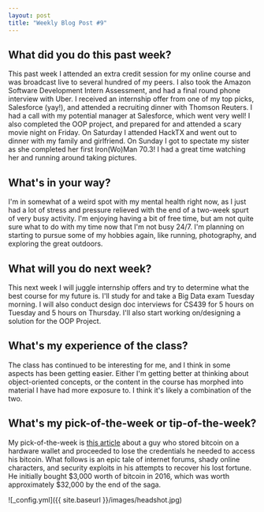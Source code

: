 ```yaml
---
layout: post
title: "Weekly Blog Post #9"
---
```



## What did you do this past week?
This past week I attended an extra credit session for my online course and was broadcast live to several hundred of my peers. I also took the Amazon Software Development Intern Assessment, and had a final round phone interview with Uber. I received an internship offer from one of my top picks, Salesforce (yay!), and attended a recruiting dinner with Thomson Reuters. I had a call with my potential manager at Salesforce, which went very well! I also completed the OOP project, and prepared for and attended a scary movie night on Friday. On Saturday I attended HackTX and went out to dinner with my family and girlfriend. On Sunday I got to spectate my sister as she completed her first Iron(Wo)Man 70.3! I had a great time watching her and running around taking pictures.

## What's in your way?
I'm in somewhat of a weird spot with my mental health right now, as I just had a lot of stress and pressure relieved with the end of a two-week spurt of very busy activity. I'm enjoying having a bit of free time, but am not quite sure what to do with my time now that I'm not busy 24/7. I'm planning on starting to pursue some of my hobbies again, like running, photography, and exploring the great outdoors.

## What will you do next week?
This next week I will juggle internship offers and try to determine what the best course for my future is. I'll study for and take a Big Data exam Tuesday morning. I will also conduct design doc interviews for CS439 for 5 hours on Tuesday and 5 hours on Thursday. I'll also start working on/designing a solution for the OOP Project.

## What's my experience of the class?
The class has continued to be interesting for me, and I think in some aspects has been getting easier. Either I'm getting better at thinking about object-oriented concepts, or the content in the course has morphed into material I have had more exposure to. I think it's likely a combination of the two.

## What's my pick-of-the-week or tip-of-the-week?
My pick-of-the-week is [this article](https://www.wired.com/story/i-forgot-my-pin-an-epic-tale-of-losing-dollar30000-in-bitcoin/?mbid=synd_digg) about a guy who stored bitcoin on a hardware wallet and proceeded to lose the credentials he needed to access his bitcoin. What follows is an epic tale of internet forums, shady online characters, and security exploits in his attempts to recover his lost fortune. He initially bought $3,000 worth of bitcoin in 2016, which was worth approximately $32,000 by the end of the saga.

![_config.yml]({{ site.baseurl }}/images/headshot.jpg)
